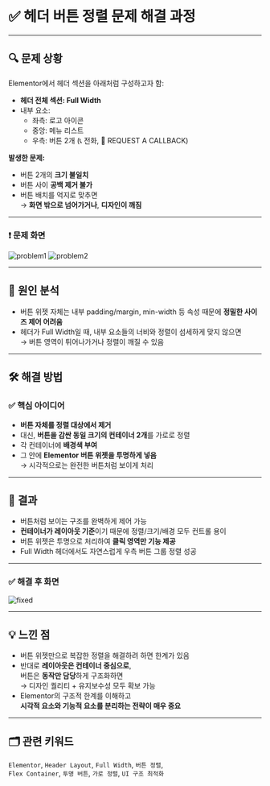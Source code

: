 # ✅ 헤더 버튼 정렬 문제 해결 과정

---

## 🔍 문제 상황

Elementor에서 헤더 섹션을 아래처럼 구성하고자 함:

- **헤더 전체 섹션: Full Width**
- 내부 요소:  
  - 좌측: 로고 아이콘  
  - 중앙: 메뉴 리스트  
  - 우측: 버튼 2개 (📞 전화, 📅 REQUEST A CALLBACK)

**발생한 문제:**

- 버튼 2개의 **크기 불일치**
- 버튼 사이 **공백 제거 불가**
- 버튼 배치를 억지로 맞추면  
  → **화면 밖으로 넘어가거나**, **디자인이 깨짐**

---

### ❗ 문제 화면
![problem1](https://github.com/user-attachments/assets/dce2cf82-c01b-4a2b-a430-5d62369d0a0d)
![problem2](https://github.com/user-attachments/assets/31f0c530-d5e1-4840-bc56-978de000c789)

---

## 📌 원인 분석

- 버튼 위젯 자체는 내부 padding/margin, min-width 등 속성 때문에 **정밀한 사이즈 제어 어려움**
- 헤더가 Full Width일 때, 내부 요소들의 너비와 정렬이 섬세하게 맞지 않으면  
  → 버튼 영역이 튀어나가거나 정렬이 깨질 수 있음

---

## 🛠 해결 방법 

### ✅ 핵심 아이디어

- **버튼 자체를 정렬 대상에서 제거**
- 대신, **버튼을 감싼 동일 크기의 컨테이너 2개**를 가로로 정렬
- 각 컨테이너에 **배경색 부여**
- 그 안에 **Elementor 버튼 위젯을 투명하게 넣음**  
  → 시각적으로는 완전한 버튼처럼 보이게 처리

---

## 🎯 결과

- 버튼처럼 보이는 구조를 완벽하게 제어 가능
- **컨테이너가 레이아웃 기준**이기 때문에 정렬/크기/배경 모두 컨트롤 용이
- 버튼 위젯은 투명으로 처리하여 **클릭 영역만 기능 제공**
- Full Width 헤더에서도 자연스럽게 우측 버튼 그룹 정렬 성공

---

### ✅ 해결 후 화면
![fixed](https://github.com/user-attachments/assets/b88c9fa0-bfa1-4ed4-b5f0-34798e758324)

---

## 💡 느낀 점

- 버튼 위젯만으로 복잡한 정렬을 해결하려 하면 한계가 있음
- 반대로 **레이아웃은 컨테이너 중심으로**,  
  버튼은 **동작만 담당**하게 구조화하면  
  → 디자인 퀄리티 + 유지보수성 모두 확보 가능
- Elementor의 구조적 한계를 이해하고  
  **시각적 요소와 기능적 요소를 분리하는 전략이 매우 중요**

---

## 🗂 관련 키워드

`Elementor`, `Header Layout`, `Full Width`, `버튼 정렬`,  
`Flex Container`, `투명 버튼`, `가로 정렬`, `UI 구조 최적화`

